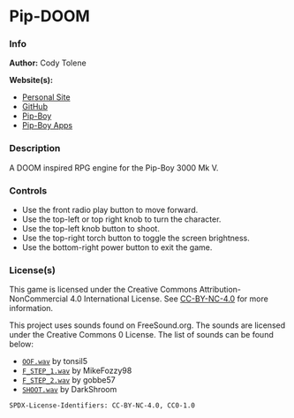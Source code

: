 # Pip-DOOM

### Info

**Author:** Cody Tolene

**Website(s):**

- [Personal Site](https://www.CodyTolene.com)
- [GitHub](https://github.com/CodyTolene)
- [Pip-Boy](https://www.Pip-Boy.com)
- [Pip-Boy Apps](https://github.com/CodyTolene/pip-boy-apps)

### Description

A DOOM inspired RPG engine for the Pip-Boy 3000 Mk V.

### Controls

- Use the front radio play button to move forward.
- Use the top-left or top right knob to turn the character.
- Use the top-left knob button to shoot.
- Use the top-right torch button to toggle the screen brightness.
- Use the bottom-right power button to exit the game.

### License(s)

This game is licensed under the Creative Commons Attribution-NonCommercial 4.0
International License. See
[CC-BY-NC-4.0](https://creativecommons.org/licenses/by-nc/4.0/) for more
information.

This project uses sounds found on FreeSound.org. The sounds are licensed under
the Creative Commons 0 License. The list of sounds can be found below:

- [`OOF.wav`](https://freesound.org/people/tonsil5/sounds/416839/) by tonsil5
- [`F_STEP_1.wav`](https://freesound.org/people/MikeFozzy98/sounds/670102/) by
  MikeFozzy98
- [`F_STEP_2.wav`](https://freesound.org/people/gobbe57/sounds/746681/) by
  gobbe57
- [`SHOOT.wav`](https://freesound.org/people/DarkShroom/sounds/645317/) by
  DarkShroom

`SPDX-License-Identifiers: CC-BY-NC-4.0, CC0-1.0`
